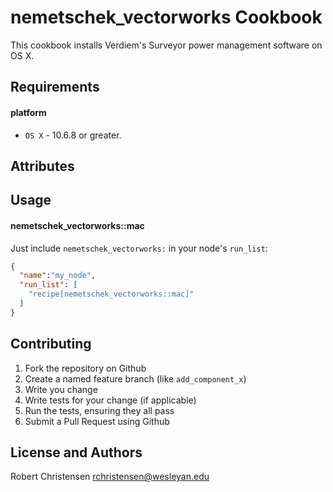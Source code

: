 nemetschek_vectorworks Cookbook
===============================
This cookbook installs Verdiem's Surveyor power management software on OS X.

Requirements
------------
#### platform
- `OS X` - 10.6.8 or greater.

Attributes
----------

Usage
-----
#### nemetschek_vectorworks::mac

Just include `nemetschek_vectorworks:` in your node's `run_list`:

```json
{
  "name":"my_node",
  "run_list": [
    "recipe[nemetschek_vectorworks::mac]"
  ]
}
```

Contributing
------------

1. Fork the repository on Github
2. Create a named feature branch (like `add_component_x`)
3. Write you change
4. Write tests for your change (if applicable)
5. Run the tests, ensuring they all pass
6. Submit a Pull Request using Github

License and Authors
-------------------
Robert Christensen <rchristensen@wesleyan.edu>